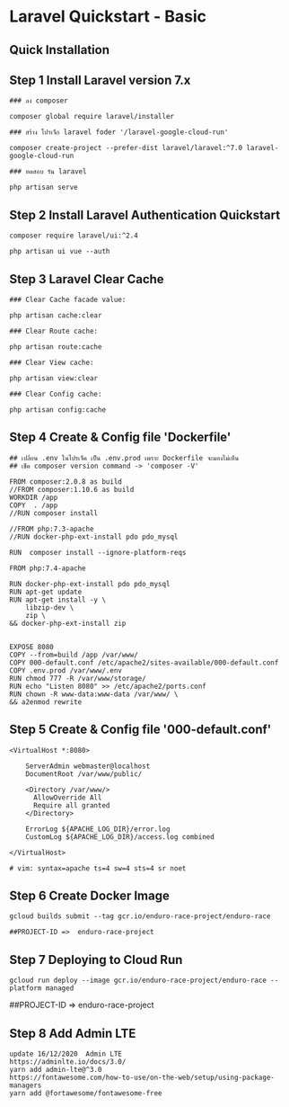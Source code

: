 # Laravel Quickstart - Basic

## Quick Installation

## Step 1 Install Laravel version 7.x
    ### ลง composer 
    
    composer global require laravel/installer
    
    ### สร้าง โปรเจ็ก laravel foder '/laravel-google-cloud-run'
    
    composer create-project --prefer-dist laravel/laravel:^7.0 laravel-google-cloud-run
    
    ### ทดสอบ รัน laravel
    
    php artisan serve
    
## Step 2 Install Laravel Authentication Quickstart

    composer require laravel/ui:^2.4

    php artisan ui vue --auth
 
## Step 3 Laravel Clear Cache

    ### Clear Cache facade value:

    php artisan cache:clear

    ### Clear Route cache:

    php artisan route:cache
    
    ### Clear View cache:

    php artisan view:clear
    
    ### Clear Config cache:

    php artisan config:cache

 
## Step 4 Create & Config file 'Dockerfile'
    
    ## เปลี่ยน .env ในโปรเจ็ค เป็น .env.prod เพราะ Dockerfile จะมองไม่เห็น 
    ## เช็ค composer version command -> 'composer -V' 
    
    FROM composer:2.0.8 as build
    //FROM composer:1.10.6 as build
    WORKDIR /app
    COPY  . /app
    //RUN composer install

    //FROM php:7.3-apache
    //RUN docker-php-ext-install pdo pdo_mysql

    RUN  composer install --ignore-platform-reqs

    FROM php:7.4-apache

    RUN docker-php-ext-install pdo pdo_mysql
    RUN apt-get update
    RUN apt-get install -y \
        libzip-dev \
        zip \
    && docker-php-ext-install zip


    EXPOSE 8080
    COPY --from=build /app /var/www/
    COPY 000-default.conf /etc/apache2/sites-available/000-default.conf
    COPY .env.prod /var/www/.env 
    RUN chmod 777 -R /var/www/storage/
    RUN echo "Listen 8080" >> /etc/apache2/ports.conf
    RUN chown -R www-data:www-data /var/www/ \
    && a2enmod rewrite

## Step 5 Create & Config file '000-default.conf'
    <VirtualHost *:8080>

        ServerAdmin webmaster@localhost
        DocumentRoot /var/www/public/

        <Directory /var/www/>
          AllowOverride All
          Require all granted
        </Directory>

        ErrorLog ${APACHE_LOG_DIR}/error.log
        CustomLog ${APACHE_LOG_DIR}/access.log combined

    </VirtualHost>

    # vim: syntax=apache ts=4 sw=4 sts=4 sr noet

## Step 6  Create Docker Image

    gcloud builds submit --tag gcr.io/enduro-race-project/enduro-race

    ##PROJECT-ID =>  enduro-race-project
    
## Step 7 Deploying to Cloud Run
    
    gcloud run deploy --image gcr.io/enduro-race-project/enduro-race --platform managed

 ##PROJECT-ID =>  enduro-race-project
    
## Step 8 Add Admin LTE
    update 16/12/2020  Admin LTE
    https://adminlte.io/docs/3.0/
    yarn add admin-lte@^3.0
    https://fontawesome.com/how-to-use/on-the-web/setup/using-package-managers   
    yarn add @fortawesome/fontawesome-free
